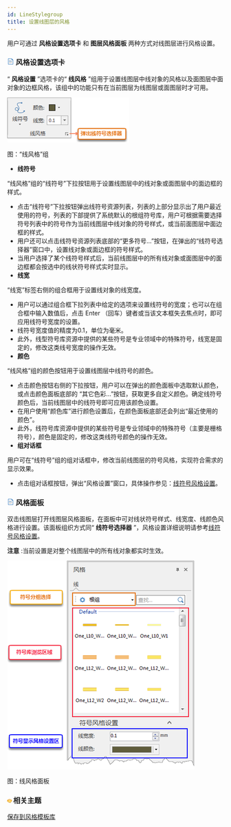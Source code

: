 ```yaml
---
id: LineStylegroup
title: 设置线图层的风格
---
```

用户可通过 **风格设置选项卡** 和 **图层风格面板** 两种方式对线图层进行风格设置。

### ![](../../img/read.gif) 风格设置选项卡

“ **风格设置** ”选项卡的“ **线风格**
”组用于设置线图层中线对象的风格以及面图层中面对象的边框风格，该组中的功能只有在当前图层为线图层或面图层时才可用。

![](img/LineStyleGroup.png)  

图：“线风格”组  
  
  * **线符号**

“线风格”组的“线符号”下拉按钮用于设置线图层中的线对象或面图层中的面边框的样式。

  * 点击“线符号”下拉按钮弹出线符号资源列表，列表的上部分显示出了用户最近使用的符号，列表的下部提供了系统默认的根组符号库，用户可根据需要选择符号列表中的符号作为当前线图层中线对象的符号样式，或当前面图层中面边框的样式。
  * 用户还可以点击线符号资源列表底部的“更多符号...”按钮，在弹出的“线符号选择器”窗口中，设置线对象或面边框的符号样式。
  * 当用户选择了某个线符号样式后，当前线图层中的所有线对象或面图层中的面边框都会按选中的线状符号样式实时显示。
  * **线宽**

“线宽”标签右侧的组合框用于设置线对象的线宽度。

  * 用户可以通过组合框下拉列表中给定的选项来设置线符号的宽度；也可以在组合框中输入数值后，点击 Enter （回车）键者或当该文本框失去焦点时，即可应用线符号宽度的设置。
  * 线符号宽度值的精度为0.1，单位为毫米。
  * 此外，线型符号库资源中提供的某些符号是专业领域中的特殊符号，线宽是固定的，修改这类线号宽度的操作无效。 
  * **颜色**

“线风格”组的颜色按钮用于设置线图层中线符号的颜色。

  * 点击颜色按钮右侧的下拉按钮，用户可以在弹出的颜色面板中选取默认颜色，或点击颜色面板底部的 “其它色彩...”按钮，获取更多自定义颜色。确定线符号颜色后，当前线图层中的线符号即可应用该颜色设置。
  * 在用户使用“颜色库”进行颜色设置后，在颜色面板底部还会列出“最近使用的颜色”。
  * 此外，线符号库资源中提供的某些符号是专业领域中的特殊符号（主要是栅格符号），颜色是固定的，修改这类线符号颜色的操作无效。
  * **组对话框**

用户可在“线符号”组的组对话框中，修改当前线图层的符号风格，实现符合需求的显示效果。

  * 点击组对话框按钮，弹出“风格设置”窗口，具体操作参见：[线符号风格设置](LineSymStyle.htm)。

### ![](../../img/read.gif) 风格面板

双击线图层打开线图层风格面板，在面板中可对线状符号样式、线宽度、线颜色风格进行设置。该面板组织方式同“ **线符号选择器**
”，风格设置详细说明请参考[线符号风格设置](LineSymStyle.htm)。

**注意** :当前设置是对整个线图层中的所有线对象都实时生效。

![](img/LineStyleDocbar.png)  

图：线风格面板  
  
### ![](../../img/seealso.png)相关主题

[保存到风格模板库](DTv2_SaveStyleTempl.htm)

